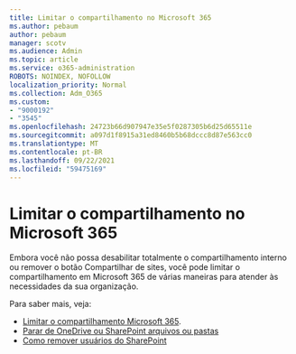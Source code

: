 ```yaml
---
title: Limitar o compartilhamento no Microsoft 365
ms.author: pebaum
author: pebaum
manager: scotv
ms.audience: Admin
ms.topic: article
ms.service: o365-administration
ROBOTS: NOINDEX, NOFOLLOW
localization_priority: Normal
ms.collection: Adm_O365
ms.custom:
- "9000192"
- "3545"
ms.openlocfilehash: 24723b66d907947e35e5f0287305b6d25d65511e
ms.sourcegitcommit: a097d1f8915a31ed8460b5b68dccc8d87e563cc0
ms.translationtype: MT
ms.contentlocale: pt-BR
ms.lasthandoff: 09/22/2021
ms.locfileid: "59475169"
---
```

# <a name="limit-sharing-in-microsoft-365"></a>Limitar o compartilhamento no Microsoft 365

Embora você não possa desabilitar totalmente o compartilhamento interno ou remover o botão Compartilhar de sites, você pode limitar o compartilhamento em Microsoft 365 de várias maneiras para atender às necessidades da sua organização. 

Para saber mais, veja:

- [Limitar o compartilhamento Microsoft 365](https://docs.microsoft.com/Office365/Enterprise/microsoft-365-limit-sharing).
- [Parar de OneDrive ou SharePoint arquivos ou pastas](https://support.office.com/article/stop-sharing-onedrive-or-sharepoint-files-or-folders-or-change-permissions-0a36470f-d7fe-40a0-bd74-0ac6c1e13323)
- [Como remover usuários do SharePoint](https://docs.microsoft.com/sharepoint/remove-users)